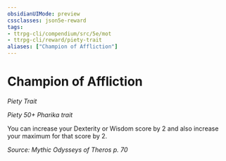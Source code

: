 ```yaml
---
obsidianUIMode: preview
cssclasses: json5e-reward
tags:
- ttrpg-cli/compendium/src/5e/mot
- ttrpg-cli/reward/piety-trait
aliases: ["Champion of Affliction"]
---
```

# Champion of Affliction
*Piety Trait*  

*Piety 50+ Pharika trait*

You can increase your Dexterity or Wisdom score by 2 and also increase your maximum for that score by 2.

*Source: Mythic Odysseys of Theros p. 70*